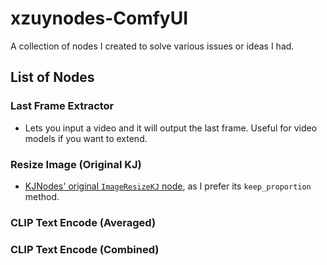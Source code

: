 # xzuynodes-ComfyUI

A collection of nodes I created to solve various issues or ideas I had.

## List of Nodes

### Last Frame Extractor

- Lets you input a video and it will output the last frame. Useful for video models if you want to extend.

### Resize Image (Original KJ)

- [KJNodes' original `ImageResizeKJ` node](https://github.com/kijai/ComfyUI-KJNodes/blob/0addfc6101f7a834c7fb6e0a1b26529360ab5350/nodes/image_nodes.py#L2137), as I prefer its `keep_proportion` method.

### CLIP Text Encode (Averaged)

### CLIP Text Encode (Combined)
